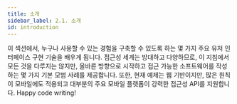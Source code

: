 ```yaml
---
title: 소개
sidebar_label: 2.1. 소개
id: introduction
---
```


이 섹션에서, 누구나 사용할 수 있는 경험을 구축할 수 있도록 하는 몇 가지 주요 유저 인터페이스 구현 기술을 배우게 됩니다. 접근성 세계는 방대하고 다양하므로, 이 지침에서 모든 것을 다루지는 않지만, 올바른 방향으로 시작하고 접근 가능한 소프트웨어를 작성하는 몇 가지 기본 모범 사례를 제공합니다. 또한, 현재 예제는 웹 기반이지만, 많은 원칙이 모바일에도 적용되고 대부분의 주요 모바일 플랫폼이 강력한 접근성 API를 지원합니다. Happy code writing!
